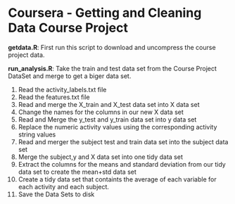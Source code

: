 Coursera - Getting and Cleaning Data Course Project
===============
**getdata.R**: First run this script to download and uncompress the course project data.

**run_analysis.R**: Take the train and test data set from the Course Project DataSet and merge to get a biger data set.

1. Read the activity_labels.txt file
2. Read the features.txt file
3. Read and merge the X_train and X_test data set into X data set
4. Change the names for the columns in our new X data set
5. Read and Merge the y_test and y_train data set into y data set
6. Replace the numeric activity values using the corresponding activity string values
7. Read and merger the subject test and train data set into the subject data set
8. Merge the subject,y and X data set into one tidy data set
9. Extract the columns for the means and standard deviation from our tidy data set to create the mean+std data set
10. Create a tidy data set that containts the average of each variable for each activity and each subject. 
11. Save the Data Sets to disk

